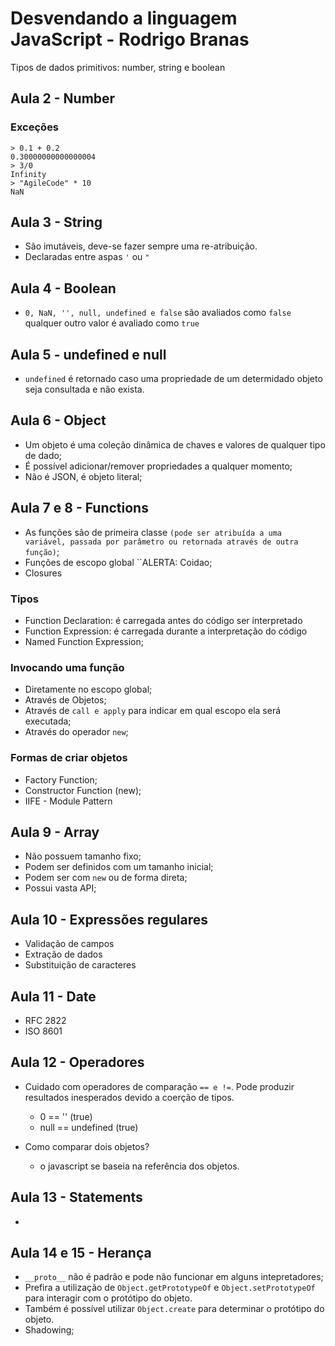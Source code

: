 # Desvendando a linguagem JavaScript - Rodrigo Branas

Tipos de dados primitivos: number, string e boolean

## Aula 2 - Number
### Exceções
    > 0.1 + 0.2
    0.30000000000000004
    > 3/0
    Infinity
    > "AgileCode" * 10
    NaN

## Aula 3 - String
- São imutáveis, deve-se fazer sempre uma re-atribuição.
- Declaradas entre aspas ``'`` ou ``"``

## Aula 4 - Boolean
- ``0, NaN, '', null, undefined e false`` são avaliados como ``false`` qualquer outro valor é avaliado como ``true``

## Aula 5 - undefined e null
- ``undefined`` é retornado caso uma propriedade de um determidado objeto seja consultada e não exista.

## Aula 6 - Object
- Um objeto é uma coleção dinâmica de chaves e valores de qualquer tipo de dado;
- É possível adicionar/remover propriedades a qualquer momento;
- Não é JSON, é objeto literal;

## Aula 7 e 8 - Functions
- As funções são de primeira classe ``(pode ser atribuída a uma variável, passada por parâmetro ou retornada através de outra função)``;
- Funções de escopo global ``ALERTA: Coidao;
- Closures

### Tipos
- Function Declaration: é carregada antes do código ser interpretado
- Function Expression: é carregada durante a interpretação do código
- Named Function Expression;

### Invocando uma função
- Diretamente no escopo global;
- Através de Objetos;
- Através de ``call e apply`` para indicar em qual escopo ela será executada;
- Através do operador ``new``;

### Formas de criar objetos
- Factory Function;
- Constructor Function (new);
- IIFE - Module Pattern

## Aula 9 - Array
- Não possuem tamanho fixo;
- Podem ser definidos com um tamanho inicial;
- Podem ser com ``new`` ou de forma direta;
- Possui vasta API;

## Aula 10 - Expressões regulares
- Validação de campos
- Extração de dados
- Substituição de caracteres

## Aula 11 - Date
- RFC 2822
- ISO 8601

## Aula 12 - Operadores
- Cuidado com operadores de comparação ``== e !=``. Pode produzir resultados inesperados devido a coerção de tipos.
    - 0 == '' (true)
    - null == undefined (true)

- Como comparar dois objetos?
    - o javascript se baseia na referência dos objetos.

## Aula 13 - Statements
- 

## Aula 14 e 15 - Herança
- ``__proto__`` não é padrão e pode não funcionar em alguns intepretadores;
- Prefira a utilização de ``Object.getPrototypeOf`` e ``Object.setPrototypeOf`` para interagir com o protótipo do objeto.
- Também é possível utilizar ``Object.create`` para determinar o protótipo do objeto.
- Shadowing;

